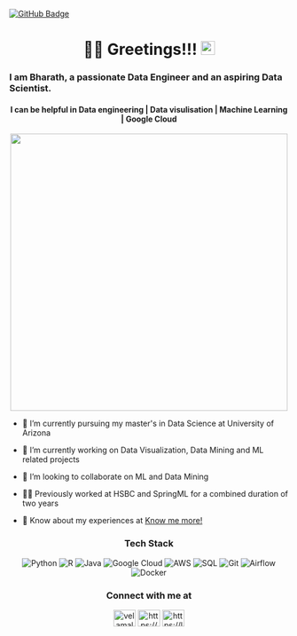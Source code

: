 [![GitHub Badge](https://img.shields.io/github/followers/bharath03-a?style=social)](https://github.com/bharath03-a?tab=followers)

<h1 align="center">👨‍💻 Greetings!!! <img src="https://media.giphy.com/media/hvRJCLFzcasrR4ia7z/giphy.gif" width="25"></h1>
<h3 align="left">I am Bharath, a passionate Data Engineer and an aspiring Data Scientist.</h3>
<h4 align="center">I can be helpful in Data engineering | Data visulisation | Machine Learning | Google Cloud</h4>
<div id="header" align="center">
  <img src="https://media.tenor.com/IQ6Z-aPhr1wAAAAd/date-everywhere-data.gif" width="500"/>
</div>

- 🌱 I’m currently pursuing my master's in Data Science at University of Arizona

- 🔭 I’m currently working on Data Visualization, Data Mining and ML related projects

- 👯 I’m looking to collaborate on ML and Data Mining

- 👨‍💻 Previously worked at HSBC and SpringML for a combined duration of two years

- 📄 Know about my experiences at [Know me more!](https://drive.google.com/file/d/1bal-OuFLef4HeiFaRjyXt6FaXJ7jPuQt/view?usp=sharing)

<div align="center">
<h3>Tech Stack</h3>
  
![Python](https://img.shields.io/badge/-Python-000?&style=for-the-badge&logo=Python)
![R](https://img.shields.io/badge/-R-000?&style=for-the-badge&logo=R)
![Java](https://img.shields.io/badge/Java-ED8B00?style=for-the-badge&logo=openjdk&logoColor=black)
![Google Cloud](https://img.shields.io/badge/Google_Cloud-4285F4?style=for-the-badge&logo=google-cloud&logoColor=white)
![AWS](https://img.shields.io/badge/Amazon_AWS-232F3E?style=for-the-badge&logo=amazon-aws&logoColor=white)
![SQL](https://img.shields.io/badge/-SQL-000?&style=for-the-badge&logo=MySQL)
![Git](https://img.shields.io/badge/-git-000?&style=for-the-badge&logo=git)
![Airflow](https://img.shields.io/badge/Airflow-017CEE?style=for-the-badge&logo=Apache%20Airflow&logoColor=white)
![Docker](https://img.shields.io/badge/-Docker-000?&style=for-the-badge&logo=Docker)
</div>

<div align="center">
<h3>Connect with me at</h3>
<p>
<a href="https://twitter.com/velamalabharath" target="blank"><img align="center" src="https://raw.githubusercontent.com/rahuldkjain/github-profile-readme-generator/master/src/images/icons/Social/twitter.svg" alt="velamalabharath" height="30" width="40" /></a>
<a href="https://kaggle.com/https://www.kaggle.com/bharathvelamala" target="blank"><img align="center" src="https://raw.githubusercontent.com/rahuldkjain/github-profile-readme-generator/master/src/images/icons/Social/kaggle.svg" alt="https://www.kaggle.com/bharathvelamala" height="30" width="40" /></a>
<a href="https://www.leetcode.com/https://leetcode.com/bharathvelamala258/" target="blank"><img align="center" src="https://raw.githubusercontent.com/rahuldkjain/github-profile-readme-generator/master/src/images/icons/Social/leet-code.svg" alt="https://leetcode.com/bharathvelamala258/" height="30" width="40" /></a>
</p>
</div>
